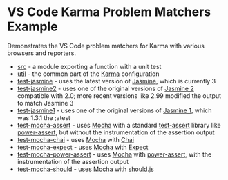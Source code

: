 # VS Code Karma Problem Matchers Example

Demonstrates the VS Code problem matchers for Karma with various browsers and reporters.

* [src](./src) - a module exporting a function with a unit test
* [util](./util) - the common part of the [Karma] configuration
* [test-jasmine](./test-jasmine) - uses the latest version of [Jasmine], which is currently 3
* [test-jasmine2](./test-jasmine2) - uses one of the original versions of [Jasmine 2] compatible with 2.0; more recent versions like 2.99 modified the output to match Jasmine 3
* [test-jasmine1](./test-jasmine1) - uses one of the original versions of [Jasmine 1], which was 1.3.1 the ;atest
* [test-mocha-assert](./test-mocha-assert) - uses [Mocha] with a standard [test-assert](./test-) library like [power-assert], but without the instrumentation of the assertion output
* [test-mocha-chai](./test-mocha-chai) - uses [Mocha] with [Chai]
* [test-mocha-expect](./test-mocha-expect) - uses [Mocha] with [Expect]
* [test-mocha-power-assert](./test-mocha-powe-assert) - uses [Mocha] with [power-assert], with the instrumentation of the assertion output
* [test-mocha-should](./test-mocha-should) - uses [Mocha] with [should.js]

[Jasmine]: https://jasmine.github.io/
[Jasmine 2]: https://github.com/jasmine/jasmine/tree/v2.0.0#readme
[Jasmine 1]: https://github.com/jasmine/jasmine/tree/v1.3.1#readme
[Mocha]: https://mochajs.org/
[Karma]: https://karma-runner.github.io/latest/index.html
[Chai]: https://www.chaijs.com/
[Expect]: https://github.com/Automattic/expect.js#readme
[should.js]: https://github.com/shouldjs/should.js#readme
[power-assert]: https://github.com/power-assert-js/power-assert#readme
